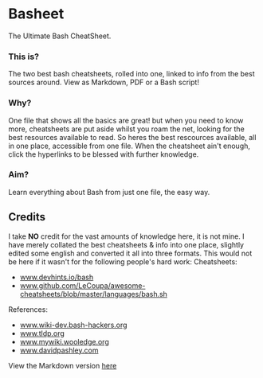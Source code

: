# Basheet
The Ultimate Bash CheatSheet.
### This is?
The two best bash cheatsheets, rolled into one, linked to info from the best sources around. View as Markdown, PDF or a Bash script!
### Why?
One file that shows all the basics are great! but when you need to know more, cheatsheets are put aside whilst you roam the net, looking for the best resources available to read.
So heres the best rescources available, all in one place, accessible from one file. When the cheatsheet ain't enough, click the hyperlinks to be blessed with further knowledge.
### Aim?
Learn everything about Bash from just one file, the easy way.
## Credits
I take **NO** credit for the vast amounts of knowledge here, it is not mine.
I have merely collated the best cheatsheets & info into one place, slightly edited some english and converted it all into three formats. This would not be here if it wasn't for the following people's hard work:
Cheatsheets:

- www.devhints.io/bash
- www.github.com/LeCoupa/awesome-cheatsheets/blob/master/languages/bash.sh

References:

- www.wiki-dev.bash-hackers.org
- www.tldp.org
- www.mywiki.wooledge.org
- www.davidpashley.com

View the Markdown version [here](www.github.com/5c0tt-b0t/Basheet/blob/master/Basheet.md)
